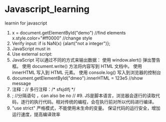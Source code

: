 # Javascript_learning
learnin for javascript
1. x = document.getElementById("demo")  //find elements
    x.style.color="#ff0000"        //change style
2. Verify input: if is NaN(x) {alart("not a integer")};
3. JavaScript must in <script></script>
4. Use external script: <script src="myScript.js"></script>
5.   JavaScript 可以通过不同的方式来输出数据：
使用 window.alert() 弹出警告框。
使用 document.write() 方法将内容写到 HTML 文档中。
使用 innerHTML 写入到 HTML 元素。
使用 console.log() 写入到浏览器的控制台
6. document.getElementById("dmeo").innerHTML = 123e5  //show message
7. 注释：//        多行注释：/*     sfsjdlfj    */
8. ;   //分隔语句   ，can also be no //
#9. JS是脚本语言，浏览器会逐行的读取代码，逐行的执行代码。相对传统的编程，会在执行前对所以代码进行编译。
10. "use strict" 严格模式，不能使用未生命的变量。 保证代码的运行安全，增加运行速度，提高编译效率

